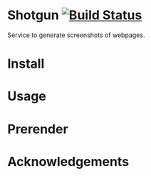 Shotgun [![Build Status](https://travis-ci.org/Woorank/shotgun.png?branch=master)](https://travis-ci.org/Woorank/shotgun)
=======

Service to generate screenshots of webpages.

# Install

# Usage

# Prerender

# Acknowledgements


